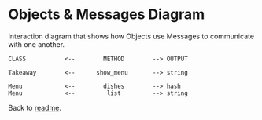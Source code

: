 # Objects & Messages Diagram

Interaction diagram that shows how Objects use Messages to communicate with one another.
```
CLASS           <--        METHOD        --> OUTPUT

Takeaway        <--      show_menu       --> string

Menu            <--        dishes        --> hash
Menu            <--         list         --> string
```
Back to [readme](README.md).
